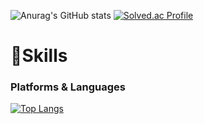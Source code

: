 ![Anurag's GitHub stats](https://github-readme-stats.vercel.app/api?username=Kangjunseok09&show_icons=true&theme=catppuccin_latte)
[![Solved.ac Profile](http://mazassumnida.wtf/api/v2/generate_badge?boj=henseol)](https://solved.ac/henseol/)
# 💪Skills
### Platforms & Languages
[![Top Langs](https://github-readme-stats.vercel.app/api/top-langs/?username=Kangjunseok09&langs_count=3)](https://github.com/anuraghazra/github-readme-stats)
